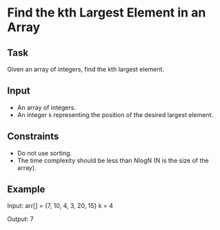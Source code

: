 # Find the kth Largest Element in an Array

## Task

Given an array of integers, find the kth largest element.

## Input

- An array of integers.
- An integer `k` representing the position of the desired largest element.

## Constraints

- Do not use sorting.
- The time complexity should be less than NlogN (N is the size of the array).

## Example

Input:
arr[] = {7, 10, 4, 3, 20, 15}
k = 4

Output:
7